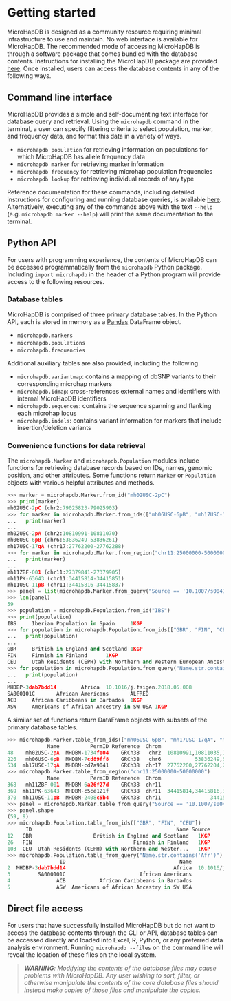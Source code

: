 # Getting started

MicroHapDB is designed as a community resource requiring minimal infrastructure to use and maintain.
No web interface is available for MicroHapDB.
The recommended mode of accessing MicroHapDB is through a software package that comes bundled with the database contents.
Instructions for installing the MicroHapDB package are provided [here](install.md).
Once installed, users can access the database contents in any of the following ways.


## Command line interface

MicroHapDB provides a simple and self-documenting text interface for database query and retrieval.
Using the `microhapdb` command in the terminal, a user can specify filtering criteria to select population, marker, and frequency data, and format this data in a variety of ways.

- `microhapdb population` for retrieving information on populations for which MicroHapDB has allele frequency data
- `microhapdb marker` for retrieving marker information
- `microhapdb frequency` for retrieving microhap population frequencies
- `microhapdb lookup` for retrieving individual records of any type

Reference documentation for these commands, including detailed instructions for configuring and running database queries, is available [here](index.md).
Alternatively, executing any of the commands above with the text `--help` (e.g. `microhapdb marker --help`) will print the same documentation to the terminal.


## Python API

For users with programming experience, the contents of MicroHapDB can be accessed programmatically from the `microhapdb` Python package.
Including `import microhapdb` in the header of a Python program will provide access to the following resources.

### Database tables

MicroHapDB is comprised of three primary database tables.
In the Python API, each is stored in memory as a [Pandas](https://pandas.pydata.org) DataFrame object.

- `microhapdb.markers`
- `microhapdb.populations`
- `microhapdb.frequencies`

Additional auxiliary tables are also provided, including the following.

- `microhapdb.variantmap`: contains a mapping of dbSNP variants to their corresponding microhap markers
- `microhapdb.idmap`: cross-references external names and identifiers with internal MicroHapDB identifiers
- `microhapdb.sequences`: contains the sequence spanning and flanking each microhap locus
- `microhapdb.indels`: contains variant information for markers that include insertion/deletion variants

### Convenience functions for data retrieval

The `microhapdb.Marker` and `microhapdb.Population` modules include functions for retrieving database records based on IDs, names, genomic position, and other attributes.
Some functions return `Marker` or `Population` objects with various helpful attributes and methods.

```python
>>> marker = microhapdb.Marker.from_id("mh02USC-2pC")
>>> print(marker)
mh02USC-2pC (chr2:79025823-79025903)
>>> for marker in microhapdb.Marker.from_ids(["mh06USC-6pB", "mh17USC-17qA", "mh02USC-2pA"]):
...   print(marker)
... 
mh02USC-2pA (chr2:10810991-10811070)
mh06USC-6pB (chr6:53836249-53836261)
mh17USC-17qA (chr17:27762200-27762288)
>>> for marker in microhapdb.Marker.from_region("chr11:25000000-50000000"):
...   print(marker)
... 
mh11ZBF-001 (chr11:27379841-27379905)
mh11PK-63643 (chr11:34415814-34415851)
mh11USC-11pB (chr11:34415816-34415837)
>>> panel = list(microhapdb.Marker.from_query("Source == '10.1007/s00414-020-02483-x'"))
>>> len(panel)
59
>>> population = microhapdb.Population.from_id("IBS")
>>> print(population)
IBS     Iberian Population in Spain     1KGP
>>> for population in microhapdb.Population.from_ids(["GBR", "FIN", "CEU"]):
...   print(population)
... 
GBR     British in England and Scotland 1KGP
FIN     Finnish in Finland      1KGP
CEU     Utah Residents (CEPH) with Northern and Western European Ancestry       1KGP
>>> for population in microhapdb.Population.from_query("Name.str.contains('Afr')"):
...   print(population)
... 
MHDBP-3dab7bdd14        Africa  10.1016/j.fsigen.2018.05.008
SA000101C       African Americans       ALFRED
ACB     African Caribbeans in Barbados  1KGP
ASW     Americans of African Ancestry in SW USA 1KGP
```

A similar set of functions return DataFrame objects with subsets of the primary database tables.

```python
>>> microhapdb.Marker.table_from_ids(["mh06USC-6pB", "mh17USC-17qA", "mh02USC-2pA"])
             Name          PermID Reference  Chrom                              Offsets      Ae      In     Fst                        Source
48    mh02USC-2pA  MHDBM-1734fe04    GRCh38   chr2  10810991,10811035,10811042,10811069  2.7695  0.3702  0.2143  10.1016/j.fsigen.2019.102213
226   mh06USC-6pB  MHDBM-7cd89ff8    GRCh38   chr6           53836249,53836252,53836260  3.1711  0.1165  0.0948  10.1016/j.fsigen.2019.102213
534  mh17USC-17qA  MHDBM-cd7a9041    GRCh38  chr17  27762200,27762204,27762238,27762287  3.5538  0.0604 -0.0283  10.1016/j.fsigen.2019.102213
>>> microhapdb.Marker.table_from_region("chr11:25000000-50000000")
             Name          PermID Reference  Chrom                                            Offsets      Ae      In     Fst                        Source
368   mh11ZBF-001  MHDBM-6a26f27d    GRCh38  chr11                                  27379841,27379901  2.4158  0.0755  0.0262        10.1002/elps.201900451
369  mh11PK-63643  MHDBM-c5ce121f    GRCh38  chr11  34415814,34415816,34415818,34415835,34415836,3...     NaN     NaN     NaN  10.1016/j.fsigen.2018.05.008
370  mh11USC-11pB  MHDBM-2408c5b4    GRCh38  chr11                34415816,34415818,34415835,34415836  3.9841  0.1404  0.1346  10.1016/j.fsigen.2019.102213
>>> panel = microhapdb.Marker.table_from_query("Source == '10.1007/s00414-020-02483-x'")
>>> panel.shape
(59, 9)
>>> microhapdb.Population.table_from_ids(["GBR", "FIN", "CEU"])
      ID                                               Name Source
12   GBR                    British in England and Scotland   1KGP
26   FIN                                 Finnish in Finland   1KGP
103  CEU  Utah Residents (CEPH) with Northern and Wester...   1KGP
>>> microhapdb.Population.table_from_query("Name.str.contains('Afr')")
                 ID                                     Name                        Source
2  MHDBP-3dab7bdd14                                   Africa  10.1016/j.fsigen.2018.05.008
3         SA000101C                        African Americans                        ALFRED
4               ACB           African Caribbeans in Barbados                          1KGP
5               ASW  Americans of African Ancestry in SW USA                          1KGP
```


## Direct file access

For users that have successfully installed MicroHapDB but do not want to access the database contents through the CLI or API, database tables can be accessed directly and loaded into Excel, R, Python, or any preferred data analysis environment.
Running `microhapdb --files` on the command line will reveal the location of these files on the local system.

> *__WARNING__: Modifying the contents of the database files may cause problems with MicroHapDB. Any user wishing to sort, filter, or otherwise manipulate the contents of the core database files should instead make copies of those files and manipulate the copies.*
